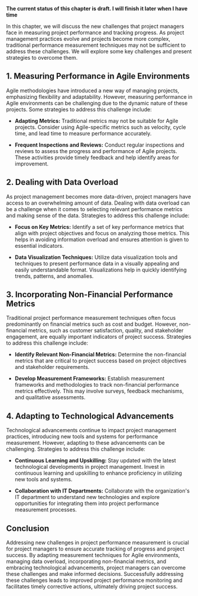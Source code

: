 **The current status of this chapter is draft. I will finish it later when I have time**

In this chapter, we will discuss the new challenges that project managers face in measuring project performance and tracking progress. As project management practices evolve and projects become more complex, traditional performance measurement techniques may not be sufficient to address these challenges. We will explore some key challenges and present strategies to overcome them.

**1. Measuring Performance in Agile Environments**
--------------------------------------------------

Agile methodologies have introduced a new way of managing projects, emphasizing flexibility and adaptability. However, measuring performance in Agile environments can be challenging due to the dynamic nature of these projects. Some strategies to address this challenge include:

* **Adapting Metrics:** Traditional metrics may not be suitable for Agile projects. Consider using Agile-specific metrics such as velocity, cycle time, and lead time to measure performance accurately.

* **Frequent Inspections and Reviews:** Conduct regular inspections and reviews to assess the progress and performance of Agile projects. These activities provide timely feedback and help identify areas for improvement.

**2. Dealing with Data Overload**
---------------------------------

As project management becomes more data-driven, project managers have access to an overwhelming amount of data. Dealing with data overload can be a challenge when it comes to selecting relevant performance metrics and making sense of the data. Strategies to address this challenge include:

* **Focus on Key Metrics:** Identify a set of key performance metrics that align with project objectives and focus on analyzing those metrics. This helps in avoiding information overload and ensures attention is given to essential indicators.

* **Data Visualization Techniques:** Utilize data visualization tools and techniques to present performance data in a visually appealing and easily understandable format. Visualizations help in quickly identifying trends, patterns, and anomalies.

**3. Incorporating Non-Financial Performance Metrics**
------------------------------------------------------

Traditional project performance measurement techniques often focus predominantly on financial metrics such as cost and budget. However, non-financial metrics, such as customer satisfaction, quality, and stakeholder engagement, are equally important indicators of project success. Strategies to address this challenge include:

* **Identify Relevant Non-Financial Metrics:** Determine the non-financial metrics that are critical to project success based on project objectives and stakeholder requirements.

* **Develop Measurement Frameworks:** Establish measurement frameworks and methodologies to track non-financial performance metrics effectively. This may involve surveys, feedback mechanisms, and qualitative assessments.

**4. Adapting to Technological Advancements**
---------------------------------------------

Technological advancements continue to impact project management practices, introducing new tools and systems for performance measurement. However, adapting to these advancements can be challenging. Strategies to address this challenge include:

* **Continuous Learning and Upskilling:** Stay updated with the latest technological developments in project management. Invest in continuous learning and upskilling to enhance proficiency in utilizing new tools and systems.

* **Collaboration with IT Departments:** Collaborate with the organization's IT department to understand new technologies and explore opportunities for integrating them into project performance measurement processes.

**Conclusion**
--------------

Addressing new challenges in project performance measurement is crucial for project managers to ensure accurate tracking of progress and project success. By adapting measurement techniques for Agile environments, managing data overload, incorporating non-financial metrics, and embracing technological advancements, project managers can overcome these challenges and make informed decisions. Successfully addressing these challenges leads to improved project performance monitoring and facilitates timely corrective actions, ultimately driving project success.
